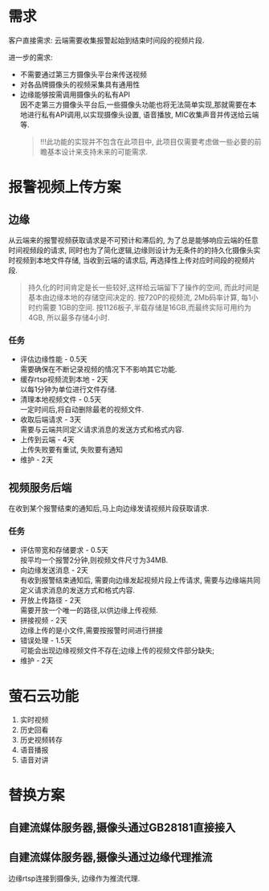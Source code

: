 # 需求
客户直接需求: 云端需要收集报警起始到结束时间段的视频片段.

进一步的需求:
* 不需要通过第三方摄像头平台来传送视频
* 对各品牌摄像头的视频采集具有通用性
* 边缘能够按需调用摄像头的私有API    
  因不走第三方摄像头平台后,一些摄像头功能也将无法简单实现,那就需要在本地进行私有API调用,以实现摄像头设置, 语音播放, MIC收集声音并传送给云端等.
  > !!!此功能的实现并不包含在此项目中, 此项目仅需要考虑做一些必要的前瞻基本设计来支持未来的可能需求.


# 报警视频上传方案
## 边缘    
从云端来的报警视频获取请求是不可预计和滞后的, 为了总是能够响应云端的任意时间视频段的请求, 同时也为了简化逻辑,边缘则设计为无条件的的持久化摄像头实时视频到本地文件存储, 当收到云端的请求后, 再选择性上传对应时间段的视频片段.
> 持久化的时间肯定是长一些较好,这样给云端留下了操作的空间, 而此时间是基本由边缘本地的存储空间决定的.
> 按720P的视频流, 2Mb码率计算, 每1小时约需要 1GB的空间.
> 按1126板子,半载存储是16GB,而最终实际可用约为4GB, 所以最多存储4小时.
### 任务    
* 评估边缘性能     - 0.5天    
  需要确保在不断记录视频的情况下不影响其它功能.
* 缓存rtsp视频流到本地      - 2天    
  以每1分钟为单位进行文件存储.
* 清理本地视频文件    - 0.5天    
  一定时间后,将自动删除最老的视频文件.
* 收取后端请求    - 3天    
  需要与云端共同定义请求消息的发送方式和格式内容.
* 上传到云端    - 4天    
  上传失败要有重试, 失败要有通知
* 维护    - 2天    
  
## 视频服务后端    
在收到某个报警结束的通知后,马上向边缘发请视频片段获取请求.
### 任务    
* 评估带宽和存储要求    - 0.5天    
  按平均一个报警2分钟,则视频文件尺寸为34MB.
* 向边缘发送消息    - 2天    
  有收到报警结束通知后, 需要向边缘发起视频片段上传请求, 需要与边缘端共同定义请求消息的发送方式和格式内容.
* 开放上传路径    - 2天    
  需要开放一个唯一的路径,以供边缘上传视频.
* 拼接视频    - 2天    
  边缘上传的是小文件,需要按报警时间进行拼接
* 错误处理    - 1.5天    
  可能会出现边缘视频文件不存在;边缘上传的视频文件部分缺失;
* 维护    - 2天    




# 萤石云功能
1. 实时视频
2. 历史回看
3. 历史视频转存
4. 语音播报
5. 语音对讲
# 替换方案
## 自建流媒体服务器,摄像头通过GB28181直接接入

## 自建流媒体服务器,摄像头通过边缘代理推流
边缘rtsp连接到摄像头, 边缘作为推流代理.
